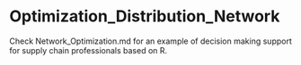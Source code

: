 # Optimization_Distribution_Network

Check Network_Optimization.md for an example of decision making support for supply chain professionals based on R.
